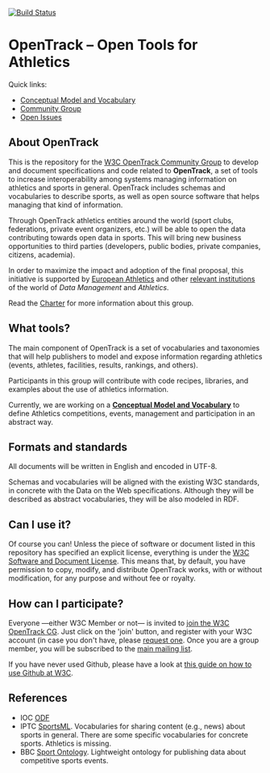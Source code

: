 [![Build Status](https://travis-ci.org/w3c/opentrack-cg.svg?branch=master)](https://travis-ci.org/w3c/opentrack-cg)

# OpenTrack – Open Tools for Athletics

Quick links:
* [Conceptual Model and Vocabulary](https://w3c.github.io/opentrack-cg/spec/model/)
* [Community Group](https://www.w3.org/community/)
* [Open Issues](https://github.com/w3c/opentrack-cg/issues)

## About OpenTrack

This is the repository for the [W3C OpenTrack Community Group](https://www.w3.org/community/opentrack/) to develop and document specifications and code related to **OpenTrack**, a set of tools to increase interoperability among systems managing information on athletics and sports in general. OpenTrack includes schemas and vocabularies to describe sports, as well as open source software that helps managing that kind of information.

Through OpenTrack athletics entities around the world (sport clubs, federations, private event organizers, etc.) will be able to open the data contributing towards open data in sports. This will bring new business opportunities to third parties (developers, public bodies, private companies, citizens, academia).

In order to maximize the impact and adoption of the final proposal, this initiative is supported by [European Athletics](http://www.european-athletics.org) and other [relevant institutions](https://www.w3.org/community/opentrack/participants) of the world of *Data Management* and *Athletics*.

Read the [Charter](https://w3c.github.io/opentrack-cg/charter.html) for more information about this group.

## What tools?

The main component of OpenTrack is a set of vocabularies and taxonomies that will help publishers to model and expose information regarding athletics (events, athletes, facilities, results, rankings, and others).

Participants in this group will contribute with code recipes, libraries, and examples about the use of athletics information.

Currently, we are working on a **[Conceptual Model and Vocabulary](https://w3c.github.io/opentrack-cg/spec/model/)** to define Athletics competitions, events, management and participation in an abstract way.

## Formats and standards

All documents will be written in English and encoded in UTF-8.

Schemas and vocabularies will be aligned with the existing W3C standards, in concrete with the Data on the Web specifications. Although they will be described as abstract vocabularies, they will be also modeled in RDF.


## Can I use it?

Of course you can! Unless the piece of software or document listed in this repository has specified an explicit license, everything is under the [W3C Software and Document License](https://www.w3.org/Consortium/Legal/2015/copyright-software-and-document). This means that, by default, you have permission to copy, modify, and distribute OpenTrack works, with or without modification, for any purpose and without fee or royalty.

## How can I participate?

Everyone —either W3C Member or not— is invited to [join the W3C OpenTrack CG](https://www.w3.org/community/opentrack/). Just click on the 'join' button, and register with your W3C account (in case you don't have, please [request one](https://www.w3.org/accounts/request). Once you are a group member, you will be subscribed to the [main mailing list](https://lists.w3.org/Archives/Public/public-opentrack/).

If you have never used Github, please have a look at [this guide on how to use Github at W3C](https://www.w3.org/2006/tools/wiki/Github).

## References

* IOC [ODF](http://odf.olympictech.org/2016-Rio/rio_2016_OG.htm)
* IPTC [SportsML](https://iptc.org/standards/sportsml-g2/). Vocabularies for sharing content (e.g., news) about sports in general. There are some specific vocabularies for concrete sports. Athletics is missing.
* BBC [Sport Ontology](http://www.bbc.co.uk/ontologies/sport#). Lightweight ontology for publishing data about competitive sports events.

